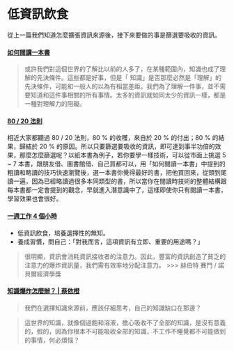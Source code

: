 # 低資訊飲食

從上一篇我們知道怎麼擴張資訊來源後，接下來要做的事是篩選要吸收的資訊。

#### [如何閱讀一本書](http://www.books.com.tw/products/0010226097)

> 或許我們對這個世界的了解比以前的人多了，在某種範圍內，知識也成了理解的先決條件。這些都是好事，但是「 知識」是否那麼必然是「理解」的先決條件，可能和一般人的以為有相當差距。我們為了理解一件事，並不需要知道和這件事相關的所有事情。太多的資訊就如同太少的資訊一樣，都是一種對理解力的阻礙。

#### [80 / 20 法則](http://www.books.com.tw/products/0010012083)

相近大家都聽過 80 / 20 法則，80 % 的收穫，來自於 20 % 的付出；80 % 的結果，歸結於 20 % 的原因。所以只要篩選要吸收的資訊，即可達到事半功倍的效果，那麼怎麼篩選呢？以紙本書為例子，若你要學一樣技術，可以從市面上挑選 5 ~ 7 本書，跟朋友借、圖書館借、自己買都可以，用「如何閱讀一本書」中提到的粗讀和略讀的技巧快速瀏覽後，選一本書你覺得最好的書，把他買回來，從頭到尾讀一遍，因為已經略讀過很多本同類型的書，所以當你在閱讀時技術的整體結構跟每本書都一定會提到的觀念，早就進入潛意識中了，這樣即使你只有閱讀一本書，學習效果也會很好。

#### [一週工作 4 個小時](http://www.books.com.tw/products/0010621037)

* 低資訊飲食，培養選擇性的無知。
* 養成習慣，問自己：「對我而言，這項資訊有立即、重要的用途嗎？」

> 很明顯，資訊會消耗資訊接收者的注意力。因此，豐富的資訊創造了貧乏的注意力的爆炸資訊量，我們需有效率地分配注意力。 >>> 赫伯特 賽門 / 諾貝爾經濟學獎

#### [知識爆炸怎麼辦？ | 蔡依橙](https://i-chentsai.innovarad.tw/2016/10/knowledge_explosion.html)

> 我們在選擇知識來源前，應該仔細思考，自己的知識缺口在那邊？

> 這世界的知識，就像個過飽和溶液，擔心吸收不了全部的知識，是沒有意義的，假的，因為你根本不可能吸收全部的知識，不工作不睡覺都不可能做到的事情，何必煩惱？